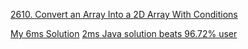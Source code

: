[2610. Convert an Array Into a 2D Array With Conditions](https://leetcode.com/problems/convert-an-array-into-a-2d-array-with-conditions)

[My 6ms Solution](https://leetcode.com/problems/convert-an-array-into-a-2d-array-with-conditions/solutions/4491435/java-easy-solution)
[2ms Java solution beats 96.72% user](https://leetcode.com/problems/convert-an-array-into-a-2d-array-with-conditions/solutions/4499132/2ms-java-solution-beats-96-72-user)